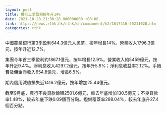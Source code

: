 ```yaml
---
layout: post
title: 農行上季盈利按年升14%
date: 2021-10-28 21:38:28.000000000 +08:00
link: https://news.rthk.hk/rthk/ch/component/k2/1617416-20211028.htm
categories: rthk
---
```


中國農業銀行第3季盈利644.3億元人民幣，按年增長14%。營業收入1796.3億元，按年升近12.7%。

集團今年首三季盈利約1867.1億元，按年增長12.9%。營業收入約5459億元，按年升近9.4%。淨利息收入4297.2億元，按年升5.9%；淨利息收益率2.12%。手續費及佣金淨收入654.8億元，增長6.5%。

期內信用減值損失近1416.2億元，按年增加25.44億元。

截至9月底，農行不良貸款餘額2501.6億元，較去年底增加130.5億元；不良貸款率1.48%，較去年底下跌0.09個百分點。撥備覆蓋率288.04%，較去年底升27.4個百分點。

